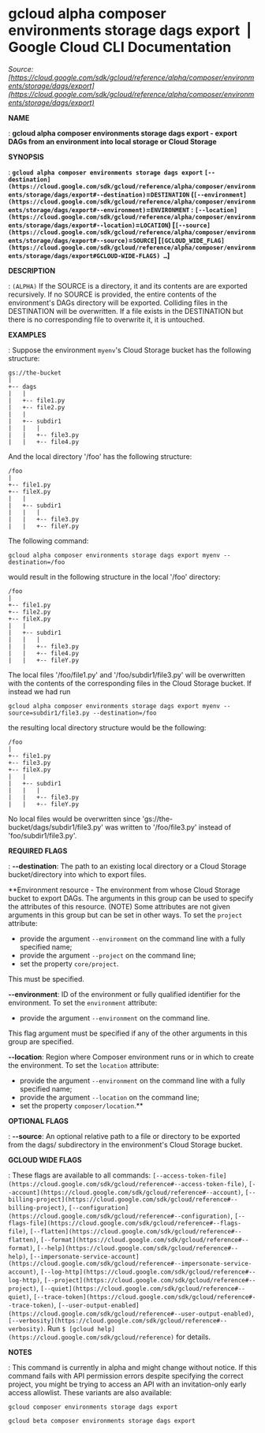 # gcloud alpha composer environments storage dags export  |  Google Cloud CLI Documentation

*Source: [https://cloud.google.com/sdk/gcloud/reference/alpha/composer/environments/storage/dags/export](https://cloud.google.com/sdk/gcloud/reference/alpha/composer/environments/storage/dags/export)*

**NAME**

: **gcloud alpha composer environments storage dags export - export DAGs from an environment into local storage or Cloud Storage**

**SYNOPSIS**

: **`gcloud alpha composer environments storage dags export` `[--destination](https://cloud.google.com/sdk/gcloud/reference/alpha/composer/environments/storage/dags/export#--destination)`=`DESTINATION` (`[--environment](https://cloud.google.com/sdk/gcloud/reference/alpha/composer/environments/storage/dags/export#--environment)`=`ENVIRONMENT` : `[--location](https://cloud.google.com/sdk/gcloud/reference/alpha/composer/environments/storage/dags/export#--location)`=`LOCATION`) [`[--source](https://cloud.google.com/sdk/gcloud/reference/alpha/composer/environments/storage/dags/export#--source)`=`SOURCE`] [`[GCLOUD_WIDE_FLAG](https://cloud.google.com/sdk/gcloud/reference/alpha/composer/environments/storage/dags/export#GCLOUD-WIDE-FLAGS) …`]**

**DESCRIPTION**

: `(ALPHA)` If the SOURCE is a directory, it and its contents are are
exported recursively. If no SOURCE is provided, the entire contents of the
environment's DAGs directory will be exported. Colliding files in the
DESTINATION will be overwritten. If a file exists in the DESTINATION but there
is no corresponding file to overwrite it, it is untouched.

**EXAMPLES**

: Suppose the environment `myenv`'s Cloud Storage bucket has the
following structure:

```
gs://the-bucket
|
+-- dags
|   |
|   +-- file1.py
|   +-- file2.py
|   |
|   +-- subdir1
|   |   |
|   |   +-- file3.py
|   |   +-- file4.py
```

And the local directory '/foo' has the following structure:

```
/foo
|
+-- file1.py
+-- fileX.py
|   |
|   +-- subdir1
|   |   |
|   |   +-- file3.py
|   |   +-- fileY.py
```

The following command:

```
gcloud alpha composer environments storage dags export myenv --destination=/foo
```

would result in the following structure in the local '/foo' directory:

```
/foo
|
+-- file1.py
+-- file2.py
+-- fileX.py
|   |
|   +-- subdir1
|   |   |
|   |   +-- file3.py
|   |   +-- file4.py
|   |   +-- fileY.py
```

The local files '/foo/file1.py' and '/foo/subdir1/file3.py' will be overwritten
with the contents of the corresponding files in the Cloud Storage bucket.
If instead we had run

```
gcloud alpha composer environments storage dags export myenv --source=subdir1/file3.py --destination=/foo
```

the resulting local directory structure would be the following:

```
/foo
|
+-- file1.py
+-- file3.py
+-- fileX.py
|   |
|   +-- subdir1
|   |   |
|   |   +-- file3.py
|   |   +-- fileY.py
```

No local files would be overwritten since
'gs://the-bucket/dags/subdir1/file3.py' was written to '/foo/file3.py' instead
of 'foo/subdir1/file3.py'.

**REQUIRED FLAGS**

: **--destination**:
The path to an existing local directory or a Cloud Storage bucket/directory into
which to export files.

**Environment resource - The environment from whose Cloud Storage bucket to export
DAGs. The arguments in this group can be used to specify the attributes of this
resource. (NOTE) Some attributes are not given arguments in this group but can
be set in other ways.
To set the `project` attribute:

- provide the argument `--environment` on the command line with a fully
specified name;
- provide the argument `--project` on the command line;
- set the property `core/project`.

This must be specified.

**--environment**:
ID of the environment or fully qualified identifier for the environment.
To set the `environment` attribute:

- provide the argument `--environment` on the command line.

This flag argument must be specified if any of the other arguments in this group
are specified.

**--location**:
Region where Composer environment runs or in which to create the environment.
To set the `location` attribute:

- provide the argument `--environment` on the command line with a fully
specified name;
- provide the argument `--location` on the command line;
- set the property `composer/location`.**

**OPTIONAL FLAGS**

: **--source**:
An optional relative path to a file or directory to be exported from the dags/
subdirectory in the environment's Cloud Storage bucket.

**GCLOUD WIDE FLAGS**

: These flags are available to all commands: `[--access-token-file](https://cloud.google.com/sdk/gcloud/reference#--access-token-file)`,
`[--account](https://cloud.google.com/sdk/gcloud/reference#--account)`, `[--billing-project](https://cloud.google.com/sdk/gcloud/reference#--billing-project)`,
`[--configuration](https://cloud.google.com/sdk/gcloud/reference#--configuration)`,
`[--flags-file](https://cloud.google.com/sdk/gcloud/reference#--flags-file)`,
`[--flatten](https://cloud.google.com/sdk/gcloud/reference#--flatten)`, `[--format](https://cloud.google.com/sdk/gcloud/reference#--format)`, `[--help](https://cloud.google.com/sdk/gcloud/reference#--help)`, `[--impersonate-service-account](https://cloud.google.com/sdk/gcloud/reference#--impersonate-service-account)`,
`[--log-http](https://cloud.google.com/sdk/gcloud/reference#--log-http)`,
`[--project](https://cloud.google.com/sdk/gcloud/reference#--project)`, `[--quiet](https://cloud.google.com/sdk/gcloud/reference#--quiet)`, `[--trace-token](https://cloud.google.com/sdk/gcloud/reference#--trace-token)`, `[--user-output-enabled](https://cloud.google.com/sdk/gcloud/reference#--user-output-enabled)`,
`[--verbosity](https://cloud.google.com/sdk/gcloud/reference#--verbosity)`.
Run `$ [gcloud help](https://cloud.google.com/sdk/gcloud/reference)` for details.

**NOTES**

: This command is currently in alpha and might change without notice. If this
command fails with API permission errors despite specifying the correct project,
you might be trying to access an API with an invitation-only early access
allowlist. These variants are also available:

```
gcloud composer environments storage dags export
```

```
gcloud beta composer environments storage dags export
```